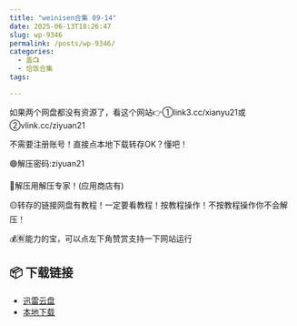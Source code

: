```yaml
---
title: "weinisen合集 09-14"
date: 2025-06-13T18:26:47
slug: wp-9346
permalink: /posts/wp-9346/
categories:
  - 盖📺
  - 恰饭合集
tags:

---
```


如果两个网盘都没有资源了，看这个网站👉①link3.cc/xianyu21或②vlink.cc/ziyuan21

不需要注册账号！直接点本地下载转存OK？懂吧！

🟢解压密码:ziyuan21

🔵解压用解压专家！(应用商店有)

🟡转存的链接网盘有教程！一定要看教程！按教程操作！不按教程操作你不会解压！

💰🈶能力的宝，可以点左下角赞赏支持一下网站运行

## 📦 下载链接
- [迅雷云盘](https://blziyuan21.com/pay-download/9346?key=cc0af78bc0&down_id=0)
- [本地下载](https://blziyuan21.com/pay-download/9346?key=cc0af78bc0&down_id=1)

